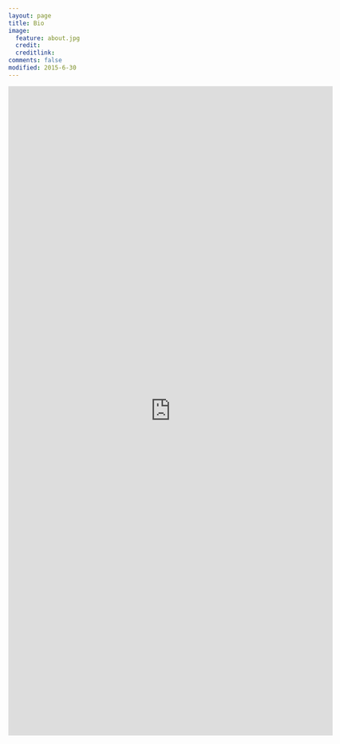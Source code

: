 ```yaml
---
layout: page
title: Bio
image:
  feature: about.jpg
  credit: 
  creditlink: 
comments: false
modified: 2015-6-30
---
```


<iframe src="http://kento.github.io/files/CV_kento_sato.pdf" width="650" height="1300"  toolbar="0" statusbar="0" messages="0" navpanes="0" scrolling="no" marginwidth="0" marginheight="0" frameborder="0" style="border:none;"></iframe>
